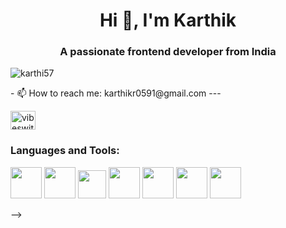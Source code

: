 <h1 align="center">Hi 👋, I'm Karthik</h1>
<h3 align="center">A passionate frontend developer from India</h3>


<p align="left"> <img src="https://komarev.com/ghpvc/?username=karthi57&label=Profile%20views&color=0e75b6&style=flat" alt="karthi57" /> </p>
- 📫 How to reach me: karthikr0591@gmail.com
---





<p align="left">
<a href="https://instagram.com/vibeswithkarthik" target="blank"><img align="center" src="https://raw.githubusercontent.com/rahuldkjain/github-profile-readme-generator/master/src/images/icons/Social/instagram.svg" alt="vibeswithkarthik" height="30" width="40" /></a>
</p>

<h3 align="left">Languages and Tools:</h3>

<p align="start">
  <img src="https://media2.giphy.com/media/XAxylRMCdpbEWUAvr8/giphy.gif?cid=ecf05e472aujmrir73du1e96hdz8c9tousfwvi2g4prkl2ac&ep=v1_gifs_related&rid=giphy.gif&ct=s" width ="50"/> 
  
  <img src="https://media0.giphy.com/media/fsEaZldNC8A1PJ3mwp/giphy.gif?cid=ecf05e479mtz8xlhxllzvr33u40rplv9x2kr3pnkgb3tjosg&ep=v1_gifs_related&rid=giphy.gif&ct=s" width ="50"/> 
  
   <img src="https://media0.giphy.com/media/ln7z2eWriiQAllfVcn/giphy.gif?cid=ecf05e47jxjvrpfltcnhjkekj78b1ufn0xj06adwn5nu22dx&ep=v1_gifs_related&rid=giphy.gif&ct=s" width ="45"/> 
  
<img src="https://i.giphy.com/media/LMt9638dO8dftAjtco/200.webp" width="50"> 
  <img src="https://i.giphy.com/media/KzJkzjggfGN5Py6nkT/200.webp" width="50">
  <img src="https://i.giphy.com/media/IdyAQJVN2kVPNUrojM/200.webp" width="50">
  
  <img src="https://media2.giphy.com/media/Sr8xDpMwVKOHUWDVRD/giphy.gif?cid=ecf05e47kwalb4jum8x8vuvk1yh2tc1tbzr7zp1ufxenrtm2&ep=v1_stickers_search&rid=giphy.gif&ct=s" width ="50"/> 
</p>








-->

